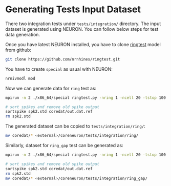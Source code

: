 # Generating Tests Input Dataset

There two integration tests under `tests/integration/` directory. The input dataset is generated using NEURON. You can follow below steps for test data generation.

Once you have latest NEURON installed, you have to clone [ringtest](https://github.com/nrnhines/ringtest) model from github:

```bash
git clone https://github.com/nrnhines/ringtest.git
```

You have to create `special` as usual with NEURON:

```bash
nrnivmodl mod
```

Now we can generate data for `ring` test as:


```bash
mpirun -n 2 ./x86_64/special ringtest.py -nring 1 -ncell 20 -tstop 100 -mpi -dumpmodel

# sort spikes and remove old spike output
sortspike spk2.std coredat/out.dat.ref
rm spk2.std
```

The generated dataset can be copied to `tests/integration/ring/`:

```bash
mv coredat/* <external>/coreneuron/tests/integration/ring/
```


Similarly, dataset for `ring_gap` test can be generated as:

```bash
mpirun -n 2 ./x86_64/special ringtest.py -nring 1 -ncell 20 -tstop 100 -gap -mpi -dumpmodel

# sort spikes and remove old spike output
sortspike spk2.std coredat/out.dat.ref
rm spk2.std
mv coredat/* <external>/coreneuron/tests/integration/ring_gap/
```
